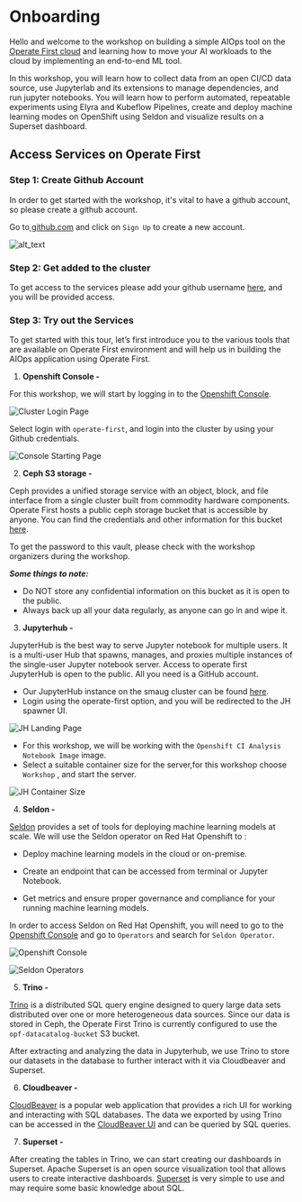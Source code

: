 # Onboarding

Hello and welcome to the workshop on building a simple AIOps tool on the [Operate First cloud](https://www.operate-first.cloud/) and learning how to move your AI workloads to the cloud by implementing an end-to-end ML tool.

In this workshop, you will learn how to collect data from an open CI/CD data source, use Jupyterlab and its extensions to manage dependencies, and run jupyter notebooks. You will learn how to perform automated, repeatable experiments using Elyra and Kubeflow Pipelines, create and deploy machine learning modes on OpenShift using Seldon and visualize results on a Superset dashboard.

## Access Services on Operate First

### Step 1: Create Github Account

In order to get started with the workshop, it's vital to have a github account, so please create a github account.

Go to[ github.com](https://github.com/) and click on `Sign Up` to create a new account.

![alt_text](../assets/images/git-setup-git-account.png "image_tooltip")

### Step 2: Get added to the cluster

To get access to the services please add your github username [here](https://etherpad.opendev.org/p/workshop_scale_2022), and you will be provided access.

### Step 3: Try out the Services

To get started with this tour, let’s first introduce you to the various tools that are available on Operate First environment and will help us in building the AIOps application using Operate First.

1. **Openshift Console -**

For this workshop, we will start by logging in to the [Openshift Console](https://console-openshift-console.apps.smaug.na.operate-first.cloud/k8s/ns/aiops-tools-workshop/routes).

![Cluster Login Page](../assets/images/cluster1.png)

Select login with `operate-first`, and login into the cluster by using your Github credentials.

![Console Starting Page](../assets/images/console_starting_page.png)

2. **Ceph S3 storage -**

Ceph provides a unified storage service with an object, block, and file interface from a single cluster built from commodity hardware components. Operate First hosts a public ceph storage bucket that is accessible by anyone. You can find the credentials and other information for this bucket [here](https://vault.bitwarden.com/#/send/zTA4PuNJwEW6kq7ZAUnY8g/pf51QZhZcEQ4QCEN7Lbszw).

To get the password to this vault, please check with the workshop organizers during the workshop.

**_Some things to note:_**

* Do NOT store any confidential information on this bucket as it is open to the public.
* Always back up all your data regularly, as anyone can go in and wipe it.


3. **Jupyterhub -**

JupyterHub is the best way to serve Jupyter notebook for multiple users. It is a multi-user Hub that spawns, manages, and proxies multiple instances of the single-user Jupyter notebook server. Access to operate first JupyterHub is open to the public. All you need is a GitHub account.

* Our JupyterHub instance on the smaug cluster can be found [here](https://jupyterhub-aiops-tools-workshop.apps.smaug.na.operate-first.cloud/).
* Login using the operate-first option, and you will be redirected to the JH spawner UI.

![JH Landing Page](../assets/images/jh-workshop.png)

* For this workshop, we will be working with the `Openshift CI Analysis Notebook Image` image.
* Select a suitable container size for the server,for this workshop choose `Workshop` , and start the server.

![JH Container Size](../assets/images/jh-container-size.png)

4. **Seldon -**

[Seldon](https://docs.seldon.io/projects/seldon-core/en/latest/wrappers/s2i.html) provides a set of tools for deploying machine learning models at scale. We will use the Seldon operator on Red Hat Openshift to :

- Deploy machine learning models in the cloud or on-premise.

- Create an endpoint that can be accessed from terminal or Jupyter Notebook.

- Get metrics and ensure proper governance and compliance for your running machine learning models.

In order to access Seldon on Red Hat Openshift, you will need to go to the [Openshift Console](https://console-openshift-console.apps.smaug.na.operate-first.cloud/k8s/ns/aiops-tools-workshop/routes) and go to `Operators` and search for `Seldon Operator`.

![Openshift Console](../assets/images/console-operators.png)

![Seldon Operators](../assets/images/seldon.png)

5. **Trino -**

[Trino](https://trino-aiops-tools-workshop.apps.smaug.na.operate-first.cloud/) is a distributed SQL query engine designed to query large data sets distributed over one or more heterogeneous data sources. Since our data is stored in Ceph, the Operate First Trino is currently configured to use the `opf-datacatalog-bucket` S3 bucket.

After extracting and analyzing the data in Jupyterhub, we use Trino to store our datasets in the database to further interact with it via Cloudbeaver and Superset.

6. **Cloudbeaver -**

[CloudBeaver](http://cloudbeaver-aiops-tools-workshop.apps.smaug.na.operate-first.cloud/) is a popular web application that provides a rich UI for working and interacting with SQL databases. The data we exported by using Trino can be accessed in the [CloudBeaver UI](http://cloudbeaver-aiops-tools-workshop.apps.smaug.na.operate-first.cloud/) and can be queried by SQL queries.

7. **Superset -**

After creating the tables in Trino, we can start creating our dashboards in Superset. Apache Superset is an open source visualization tool that allows users to create interactive dashboards. [Superset](https://superset-aiops-tools-workshop.apps.smaug.na.operate-first.cloud/) is very simple to use and may require some basic knowledge about SQL.
